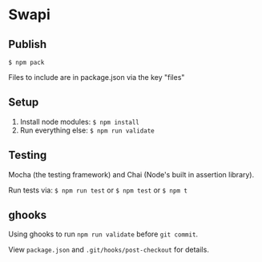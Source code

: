 # Swapi

## Publish

`$ npm pack`

Files to include are in package.json via the key "files"

## Setup

1. Install node modules: `$ npm install`
2. Run everything else: `$ npm run validate`

## Testing

Mocha (the testing framework) and Chai (Node's built in assertion library).

Run tests via: `$ npm run test` or `$ npm test` or `$ npm t`

## ghooks

Using ghooks to run `npm run validate` before `git commit`.

View `package.json` and `.git/hooks/post-checkout` for details.
